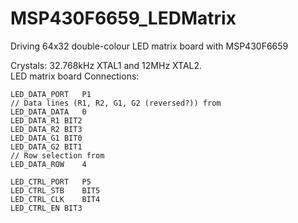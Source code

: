 # MSP430F6659_LEDMatrix
Driving 64x32 double-colour LED matrix board with MSP430F6659

Crystals: 32.768kHz XTAL1 and 12MHz XTAL2.  
LED matrix board Connections:

	LED_DATA_PORT	P1
	// Data lines (R1, R2, G1, G2 (reversed?)) from
	LED_DATA_DATA	0
	LED_DATA_R1	BIT2
	LED_DATA_R2	BIT3
	LED_DATA_G1	BIT0
	LED_DATA_G2	BIT1
	// Row selection from
	LED_DATA_ROW	4

	LED_CTRL_PORT	P5
	LED_CTRL_STB	BIT5
	LED_CTRL_CLK	BIT4
	LED_CTRL_EN	BIT3
